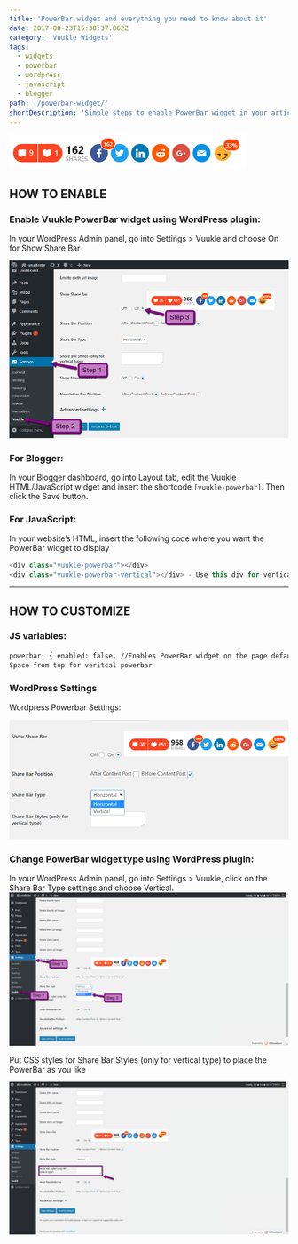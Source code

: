 ```yaml
---
title: 'PowerBar widget and everything you need to know about it'
date: 2017-08-23T15:30:37.862Z
category: 'Vuukle Widgets'
tags:
  - widgets
  - powerbar
  - wordpress
  - javascript
  - blogger
path: '/powerbar-widget/'
shortDescription: 'Simple steps to enable PowerBar widget in your article with WordPress, javascript or blogger'
---
```


![Emotes Widget](./img-1.png)

## HOW TO ENABLE

### Enable Vuukle PowerBar widget using WordPress plugin:

In your WordPress Admin panel, go into Settings > Vuukle and choose On for Show Share Bar

![Enable PowerBar in WordPress](./img-2.png)

### For Blogger:

In your Blogger dashboard, go into Layout tab, edit the Vuukle HTML/JavaScript widget and insert the shortcode `[vuukle-powerbar]`. Then click the Save button.

### For JavaScript:

In your website’s HTML, insert the following code where you want the PowerBar widget to display

```javascript
<div class="vuukle-powerbar"></div>
<div class="vuukle-powerbar-vertical"></div> - Use this div for vertical mode
```

---

## HOW TO CUSTOMIZE

### JS variables:

```html
powerbar: { enabled: false, //Enables PowerBar widget on the page defaultEmote: 2, //Setting shown emote by default verticalPosition: '400px', //
Space from top for veritcal powerbar
```

### WordPress Settings

Wordpress Powerbar Settings:

![WP PowerBar](./img-3.png)

### Change PowerBar widget type using WordPress plugin:

In your WordPress Admin panel, go into Settings > Vuukle, click on the Share Bar Type settings and choose Vertical.![WP PowerBar](./img-4.png)

Put CSS styles for Share Bar Styles (only for vertical type) to place the PowerBar as you like

![WP PowerBar](./img-5.png)
